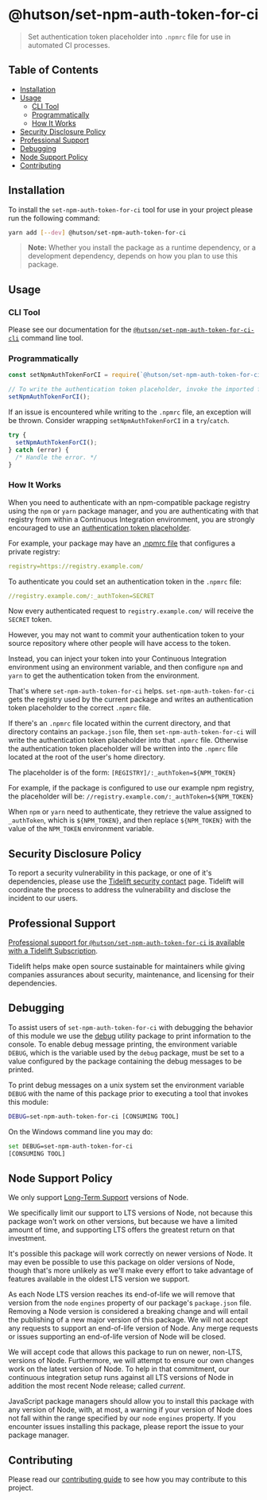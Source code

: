 # @hutson/set-npm-auth-token-for-ci

> Set authentication token placeholder into `.npmrc` file for use in automated CI processes.

## Table of Contents
<!-- START doctoc generated TOC please keep comment here to allow auto update -->
<!-- DON'T EDIT THIS SECTION, INSTEAD RE-RUN doctoc TO UPDATE -->


- [Installation](#installation)
- [Usage](#usage)
  - [CLI Tool](#cli-tool)
  - [Programmatically](#programmatically)
  - [How It Works](#how-it-works)
- [Security Disclosure Policy](#security-disclosure-policy)
- [Professional Support](#professional-support)
- [Debugging](#debugging)
- [Node Support Policy](#node-support-policy)
- [Contributing](#contributing)

<!-- END doctoc generated TOC please keep comment here to allow auto update -->

## Installation

To install the `set-npm-auth-token-for-ci` tool for use in your project please run the following command:

```bash
yarn add [--dev] @hutson/set-npm-auth-token-for-ci
```

> **Note:** Whether you install the package as a runtime dependency, or a development dependency, depends on how you plan to use this package.

## Usage

### CLI Tool

Please see our documentation for the [`@hutson/set-npm-auth-token-for-ci-cli`](https://www.npmjs.com/package/@hutson/set-npm-auth-token-for-ci-cli) command line tool.

### Programmatically

```javascript
const setNpmAuthTokenForCI = require(`@hutson/set-npm-auth-token-for-ci`);

// To write the authentication token placeholder, invoke the imported function:
setNpmAuthTokenForCI();
```

If an issue is encountered while writing to the `.npmrc` file, an exception will be thrown. Consider wrapping `setNpmAuthTokenForCI` in a `try`/`catch`.

```javascript
try {
  setNpmAuthTokenForCI();
} catch (error) {
  /* Handle the error. */
}
```

### How It Works

When you need to authenticate with an npm-compatible package registry using the `npm` or `yarn` package manager, and you are authenticating with that registry from within a Continuous Integration environment, you are strongly encouraged to use an [authentication token placeholder](http://blog.npmjs.org/post/118393368555/deploying-with-npm-private-modules).

For example, your package may have an [.npmrc file](https://docs.npmjs.com/files/npmrc) that configures a private registry:

```yaml
registry=https://registry.example.com/
```

To authenticate you could set an authentication token in the `.npmrc` file:

```yaml
//registry.example.com/:_authToken=SECRET
```

Now every authenticated request to `registry.example.com/` will receive the `SECRET` token.

However, you may not want to commit your authentication token to your source repository where other people will have access to the token.

Instead, you can inject your token into your Continuous Integration environment using an environment variable, and then configure `npm` and `yarn` to get the authentication token from the environment.

That's where `set-npm-auth-token-for-ci` helps. `set-npm-auth-token-for-ci` gets the registry used by the current package and writes an authentication token placeholder to the correct `.npmrc` file.

If there's an `.npmrc` file located within the current directory, and that directory contains an `package.json` file, then `set-npm-auth-token-for-ci` will write the authentication token placeholder into that `.npmrc` file. Otherwise the authentication token placeholder will be written into the `.npmrc` file located at the root of the user's home directory.

The placeholder is of the form: `[REGISTRY]/:_authToken=${NPM_TOKEN}`

For example, if the package is configured to use our example npm registry, the placeholder will be: `//registry.example.com/:_authToken=${NPM_TOKEN}`

When `npm` or `yarn` need to authenticate, they retrieve the value assigned to `_authToken`, which is `${NPM_TOKEN}`, and then replace `${NPM_TOKEN}` with the value of the `NPM_TOKEN` environment variable.

## Security Disclosure Policy

To report a security vulnerability in this package, or one of it's dependencies, please use the [Tidelift security contact](https://tidelift.com/security) page. Tidelift will coordinate the process to address the vulnerability and disclose the incident to our users.

## Professional Support

[Professional support for `@hutson/set-npm-auth-token-for-ci` is available with a Tidelift Subscription](https://tidelift.com/subscription/pkg/npm-hutson-set-npm-auth-token-for-ci?utm_source=npm--hutson-set-npm-auth-token-for-ci&utm_medium=referral&utm_campaign=readme).

Tidelift helps make open source sustainable for maintainers while giving companies assurances about security, maintenance, and licensing for their dependencies.

## Debugging

To assist users of `set-npm-auth-token-for-ci` with debugging the behavior of this module we use the [debug](https://www.npmjs.com/package/debug) utility package to print information to the console. To enable debug message printing, the environment variable `DEBUG`, which is the variable used by the `debug` package, must be set to a value configured by the package containing the debug messages to be printed.

To print debug messages on a unix system set the environment variable `DEBUG` with the name of this package prior to executing a tool that invokes this module:

```bash
DEBUG=set-npm-auth-token-for-ci [CONSUMING TOOL]
```

On the Windows command line you may do:

```bash
set DEBUG=set-npm-auth-token-for-ci
[CONSUMING TOOL]
```

## Node Support Policy

We only support [Long-Term Support](https://github.com/nodejs/LTS) versions of Node.

We specifically limit our support to LTS versions of Node, not because this package won't work on other versions, but because we have a limited amount of time, and supporting LTS offers the greatest return on that investment.

It's possible this package will work correctly on newer versions of Node. It may even be possible to use this package on older versions of Node, though that's more unlikely as we'll make every effort to take advantage of features available in the oldest LTS version we support.

As each Node LTS version reaches its end-of-life we will remove that version from the `node` `engines` property of our package's `package.json` file. Removing a Node version is considered a breaking change and will entail the publishing of a new major version of this package. We will not accept any requests to support an end-of-life version of Node. Any merge requests or issues supporting an end-of-life version of Node will be closed.

We will accept code that allows this package to run on newer, non-LTS, versions of Node. Furthermore, we will attempt to ensure our own changes work on the latest version of Node. To help in that commitment, our continuous integration setup runs against all LTS versions of Node in addition the most recent Node release; called _current_.

JavaScript package managers should allow you to install this package with any version of Node, with, at most, a warning if your version of Node does not fall within the range specified by our `node` `engines` property. If you encounter issues installing this package, please report the issue to your package manager.

## Contributing

Please read our [contributing guide](https://gitlab.com/hyper-expanse/open-source/set-npm-auth-token-for-ci/blob/master/CONTRIBUTING.md) to see how you may contribute to this project.
